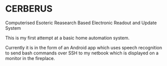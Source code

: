 # CERBERUS

Computerised
Esoteric
Reasearch
Based
Electronic
Readout and
Update
System

This is my first attempt at a basic home automation system.

Currently it is in the form of an Android app which uses speech recognition to send bash commands over SSH to my netbook which is displayed on a monitor in the fireplace.
